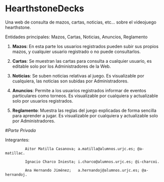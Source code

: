 # HearthstoneDecks
Una web de consulta de mazos, cartas, noticias, etc... sobre el videojuego hearthstone.



Entidades principales: Mazos, Cartas, Noticias, Anuncios, Reglamento

1. **Mazos**: En esta parte los usuarios registrados pueden subir sus propios mazos, y cualquier usuario registrado o no puede consultarlos.

2. **Cartas**: Se muestran las cartas para consulta a cualquier usuario, es editable solo por los Administradores de la Web.

3. **Noticias**: Se suben noticias relativas al juego. Es visualizable por cualquiera, las noticias son subidas por Administradores. 

4. **Anuncios**: Permite a los usuarios registrados informar de eventos particulares como torneos. Es visualizable por cualquiera y actualizable solo por usuarios registrados.

5. **Reglamento**: Muestra las reglas del juego explicadas de forma sencilla para aprender a jugar. Es visualizable por cualquiera y actualizable solo por Administradores.


#*Parte Privada*

Integrantes: 
             
             Aitor Matilla Casanova; a.matilla@alumnos.urjc.es; @a-matillac.

             Ignacio Charco Iniesta; i.charco@alumnos.urjc.es; @i-charcoi.
             
             Ana Hernando Jiménez;   a.hernandoj@alumnos.urjc.es; @a-hernandoj.
